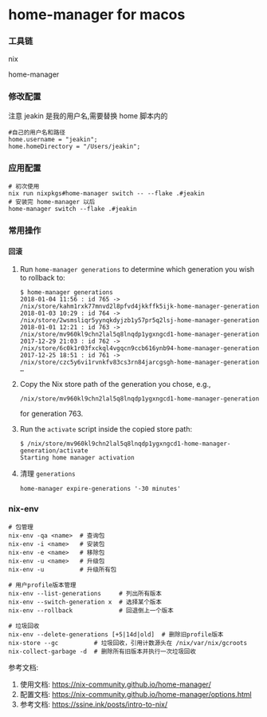 # home-manager for macos

### 工具链

nix

home-manager

### 修改配置

注意 jeakin 是我的用户名,需要替换 home 脚本内的

```shell
#自己的用户名和路径
home.username = "jeakin";
home.homeDirectory = "/Users/jeakin";
```

### 应用配置

```shell
# 初次使用
nix run nixpkgs#home-manager switch -- --flake .#jeakin
# 安装完 home-manager 以后
home-manager switch --flake .#jeakin
```

### 常用操作

#### 回滚

1. Run `home-manager generations` to determine which generation you wish to rollback to:

   ```shell
   $ home-manager generations
   2018-01-04 11:56 : id 765 -> /nix/store/kahm1rxk77mnvd2l8pfvd4jkkffk5ijk-home-manager-generation
   2018-01-03 10:29 : id 764 -> /nix/store/2wsmsliqr5yynqkdyjzb1y57pr5q2lsj-home-manager-generation
   2018-01-01 12:21 : id 763 -> /nix/store/mv960kl9chn2lal5q8lnqdp1ygxngcd1-home-manager-generation
   2017-12-29 21:03 : id 762 -> /nix/store/6c0k1r03fxckql4vgqcn9ccb616ynb94-home-manager-generation
   2017-12-25 18:51 : id 761 -> /nix/store/czc5y6vi1rvnkfv83cs3rn84jarcgsgh-home-manager-generation
   …
   ```

2. Copy the Nix store path of the generation you chose, e.g.,

   ```shell
   /nix/store/mv960kl9chn2lal5q8lnqdp1ygxngcd1-home-manager-generation
   ```

   for generation 763.

3. Run the `activate` script inside the copied store path:

   ```shell
   $ /nix/store/mv960kl9chn2lal5q8lnqdp1ygxngcd1-home-manager-generation/activate
   Starting home manager activation

   ```

4. 清理 `generations`

   ```shell
   home-manager expire-generations '-30 minutes'
   ```

### nix-env

```
# 包管理
nix-env -qa <name>  # 查询包
nix-env -i <name>   # 安装包
nix-env -e <name>   # 移除包
nix-env -u <name>   # 升级包
nix-env -u          # 升级所有包

# 用户profile版本管理
nix-env --list-generations     # 列出所有版本
nix-env --switch-generation x  # 选择某个版本
nix-env --rollback             # 回退倒上一个版本

# 垃圾回收
nix-env --delete-generations [+5|14d|old]  # 删除旧profile版本
nix-store --gc          # 垃圾回收，引用计数源头在 /nix/var/nix/gcroots
nix-collect-garbage -d  # 删除所有旧版本并执行一次垃圾回收
```

参考文档:

1.  使用文档: https://nix-community.github.io/home-manager/
2.  配置文档: https://nix-community.github.io/home-manager/options.html
3.  参考文档: https://ssine.ink/posts/intro-to-nix/

